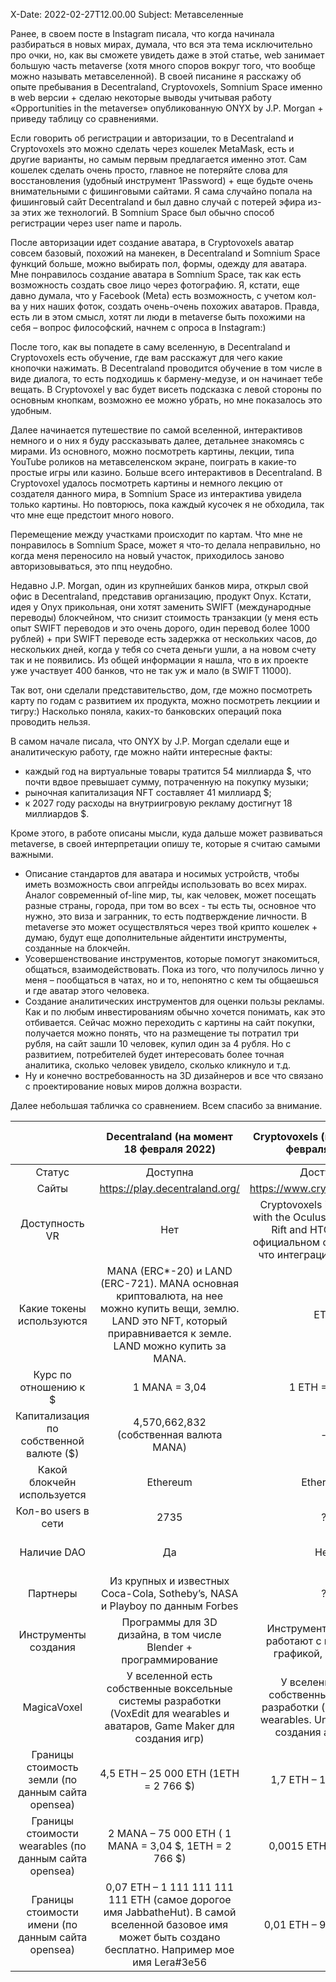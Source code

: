 X-Date: 2022-02-27T12.00.00
Subject: Метавселенные

Ранее, в своем посте в Instagram писала, что когда начинала разбираться в новых мирах, думала, что вся эта тема исключительно про очки, но, как вы сможете увидеть даже в этой статье, web занимает большую часть metaverse (хотя много споров вокруг того, что вообще можно называть метавселенной). В своей писанине я расскажу об опыте пребывания в Decentraland, Cryptovoxels, Somnium Space именно в web версии + сделаю некоторые выводы учитывая работу «Opportunities in the metaverse» опубликованную ONYX by J.P. Morgan + приведу таблицу со сравнениями. 

Если говорить об регистрации и авторизации, то в Decentraland и Cryptovoxels это можно сделать через кошелек MetaMask, есть и другие варианты, но самым первым предлагается именно этот. Сам кошелек сделать очень просто, главное не потеряйте слова для восстановления (удобный инструмент 1Password) + еще будьте очень внимательными с фишинговыми сайтами. Я сама случайно попала на фишинговый сайт Decentraland и был давно случай с потерей эфира из-за этих же технологий. В Somnium Space был обычно способ регистрации через user name и пароль.

После авторизации идет создание аватара, в Cryptovoxels аватар совсем базовый, похожий на манекен, в Decentraland и Somnium Space функций больше, можно выбирать пол, формы, одежду для аватара. Мне понравилось создание аватара в Somnium Space, так как есть возможность создать свое лицо через фотографию. Я, кстати, еще давно думала, что у Facebook (Meta) есть возможность, с учетом кол-ва у них наших фоток, создать очень-очень похожих аватаров. Правда, есть ли в этом смысл, хотят ли люди в metaverse быть похожими на себя – вопрос философский, начнем с опроса в Instagram:)

После того, как вы попадете в саму вселенную, в Decentraland и Cryptovoxels есть обучение, где вам расскажут для чего какие кнопочки нажимать. В Decentraland проводится обучение в том числе в виде диалога, то есть подходишь к бармену-медузе, и он начинает тебе вещать. В Cryptovoxel у вас будет висеть подсказка с левой стороны по основным кнопкам, возможно ее можно убрать, но мне показалось это удобным.

Далее начинается путешествие по самой вселенной, интерактивов немного и о них я буду рассказывать далее, детальнее знакомясь с мирами. Из основного, можно посмотреть картины, лекции, типа YouTube роликов на метавселенском экране, поиграть в какие-то простые игры или казино. Больше всего интерактивов в Decentraland. В Cryptovoxel удалось посмотреть картины и немного лекцию от создателя данного мира, в Somnium Space из интерактива увидела только картины. Но повторюсь, пока каждый кусочек я не обходила, так что мне еще предстоит много нового.

Перемещение между участками происходит по картам. Что мне не понравилось в Somnium Space, может я что-то делала неправильно, но когда меня переносило на новый участок, приходилось заново авторизовываться, это ппц неудобно. 

Недавно J.P. Morgan, один из крупнейших банков мира, открыл свой офис в Decentraland, представив организацию, продукт Onyx. Кстати, идея у Onyx прикольная, они хотят заменить SWIFT (международные переводы) блокчейном, что снизит стоимость транзакции (у меня есть опыт SWIFT переводов и это очень дорого, один перевод более 1000 рублей) + при SWIFT переводе есть задержка от нескольких часов, до нескольких дней, когда у тебя со счета деньги ушли, а на новом счету так и не появились. Из общей информации я нашла, что в их проекте уже участвует 400 банков, что не так уж и мало (в SWIFT 11000). 

Так вот, они сделали представительство, дом, где можно посмотреть карту по годам с развитием их продукта, можно посмотреть лекциии и тигру:) Насколько поняла, каких-то банковских операций пока проводить нельзя. 

В самом начале писала, что ONYX by J.P. Morgan сделали еще и аналитическую работу, где можно найти интересные факты:

* каждый год на виртуальные товары тратится 54 миллиарда $, что почти вдвое превышает сумму, потраченную на покупку музыки;
* рыночная капитализация NFT составляет 41 миллиард $;
* к 2027 году расходы на внутриигровую рекламу достигнут 18 миллиардов $.

Кроме этого, в работе описаны мысли, куда дальше может развиваться metaverse, в своей интерпретации опишу те, которые я считаю самыми важными.

* Описание стандартов для аватара и носимых устройств, чтобы иметь возможность свои апгрейды использовать во всех мирах. Аналог современный of-line мир, ты, как человек, может посещать разные страны, города, при том во всех - ты есть ты, основное что нужно, это виза и загранник, то есть подтверждение личности. В metaverse это может осуществляться через твой крипто кошелек + думаю, будут еще дополнительные айдентити инструменты, созданные на блокчейн. 
* Усовершенствование инструментов, которые помогут знакомиться, общаться, взаимодействовать. Пока из того, что получилось лично у меня – пообщаться в чатах, но и то, непонятно с кем ты общаешься и где аватар этого человека.
* Создание аналитических инструментов для оценки пользы рекламы. Как и по любым инвестированиям обычно хочется понимать, как это отбивается. Cейчас можно переходить с картины на сайт покупки, получается можно понять, что на размещение ты потратил три рубля, на сайт зашли 10 человек, купил один за 4 рубля. Но с развитием, потребителей будет интересовать более точная аналитика, сколько человек увидело, сколько кликнуло и т.д.
* Ну и конечно востребованность на 3D дизайнеров и все что связано с проектирование новых миров должна возрасти.

Далее небольшая табличка со сравнением. Всем спасибо за внимание. 


| | Decentraland (на момент 18 февраля 2022)       | Cryptovoxels (на момент 24 февраля 2022)           | SandBox (на момент 25 февраля 2022)  | Somnium Space (на момент 25 февраля 2022 года)  |
| :-------------:| :-------------: |:-------------:| :-----:|:-----:|
| Статус      | Доступна | Доступна|Ожидается alpha season2 |Доступна |
| Сайты      | https://play.decentraland.org/      |   https://www.cryptovoxels.com/ |https://www.sandbox.game/en/ |https://somniumspace.com/ |
| Доступность VR | Нет      |    Cryptovoxels is compatible with the Oculus Quest, Oculus Rift and HTC Vive. (На официальном сайте указано, что интеграция возможна) |Нет |Да, но есть и web beta версия |
| Какие токены используются | MANA (ERC*-20) и LAND (ERC-721). MANA основная криптовалюта, на нее можно купить вещи, землю. LAND это NFT, который приравнивается к земле. LAND можно купить за MANA.      |    ETH  |Sand – основной токен который позволяет покупать активы |Cube - основной токен |
| Курс по отношению к $ | 1 MANA = 3,04       |    1 ETH = 2 431 |1 Sand = 3,04 |1 Сube = 5,87 |
| Капитализация по собственной валюте ($) | 4,570,662,832 (собственная валюта MANA)      |    - |3,312,963,792 (собственная валюта Sand) |73,989,888 (собственная валюта Cube) |
| Какой блокчейн используется | Ethereum      |    Ethereum |Ethereum |Ethereum |
| Кол-во users в сети  | 2735      |   ? |- |16 (web версия) |
| Наличие DAO | Да      |   Нет |Реализация планируется на 2 квартал 2022 года исходя из дорожной карты |? |
| Партнеры | Из крупных и известных Coca-Cola, Sotheby’s, NASA и Playboy по данным Forbes      |    ? |Из крупных и известных Adidas, Atari |Из крупных и известных Sony |
| Инструменты создания  | Программы для 3D дизайна, в том числе Blender + программирование      | Инструменты, которые работают с воксельной графикой, например 
MagicaVoxel |У вселенной есть собственные воксельные системы разработки (VoxEdit для wearables и аватаров, Game Maker для создания игр) |У вселенной есть собственные системы разработки (Builder – для wearables. UnitySDK – для создания аватаров) |
| Границы стоимость земли (по данным сайта opensea) | 4,5 ETH – 25 000 ETH (1ETH = 2 766 $)      | 1,7 ETH – 10 000 ETH |3 ETH – 18 188 ETH (самый дорогой вариант рядом с землей Atari, в decentraland делают казино, 88 888 888 ETH) |3,2 ETH – 420 ETH |
| Границы стоимости wearables (по данным сайта opensea) | 2 MANA – 75 000 ETH ( 1 MANA = 3,04 $, 1ETH = 2 766 $)      | 0,0015 ETH – 150 ETH |0,009 ETH – 555 ETH |0,8 ETH – 46 ETH |
| Границы стоимости имени (по данным сайта opensea) | 0,07 ETH – 1 111 111 111 111 ETH (самое дорогое имя JabbatheHut). В самой вселенной базовое имя может быть создано бесплатно. Например мое имя Lera#3e56      |    0,01 ETH – 999 999 ETH|? |Имя не дается как NFT |
